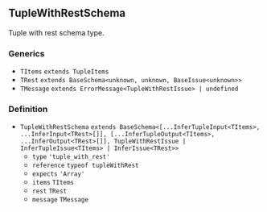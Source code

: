 TupleWithRestSchema
-------------------

Tuple with rest schema type.

### Generics

*   `TItems` `extends TupleItems`
*   `TRest` `extends BaseSchema<unknown, unknown, BaseIssue<unknown>>`
*   `TMessage` `extends ErrorMessage<TupleWithRestIssue> | undefined`

### Definition

*   `TupleWithRestSchema` `extends BaseSchema<[...InferTupleInput<TItems>, ...InferInput<TRest>[]], [...InferTupleOutput<TItems>, ...InferOutput<TRest>[]], TupleWithRestIssue | InferTupleIssue<TItems> | InferIssue<TRest>>`
    *   `type` `'tuple_with_rest'`
    *   `reference` `typeof tupleWithRest`
    *   `expects` `'Array'`
    *   `items` `TItems`
    *   `rest` `TRest`
    *   `message` `TMessage`